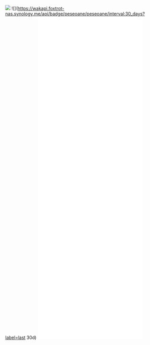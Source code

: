 ![](https://wakapi.foxtrot-nas.synology.me/api/badge/peseoane/interval:today?label=today)
![](https://wakapi.foxtrot-nas.synology.me/api/badge/peseoane/peseoane/interval:30_days?label=last 30d)
![Metrics](/github-metrics.svg)
